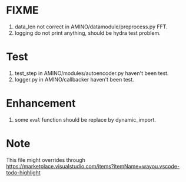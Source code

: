 # FIXME
1. data_len not correct in AMINO/datamodule/preprocess.py FFT.
2. logging do not print anything, should be hydra test problem.

# Test
1. test_step in AMINO/modules/autoencoder.py haven't been test.
2. logger.py in AMINO/callbacker haven't been test.

# Enhancement
1. some `eval` function should be replace by dynamic_import.

# Note
This file might overrides through https://marketplace.visualstudio.com/items?itemName=wayou.vscode-todo-highlight